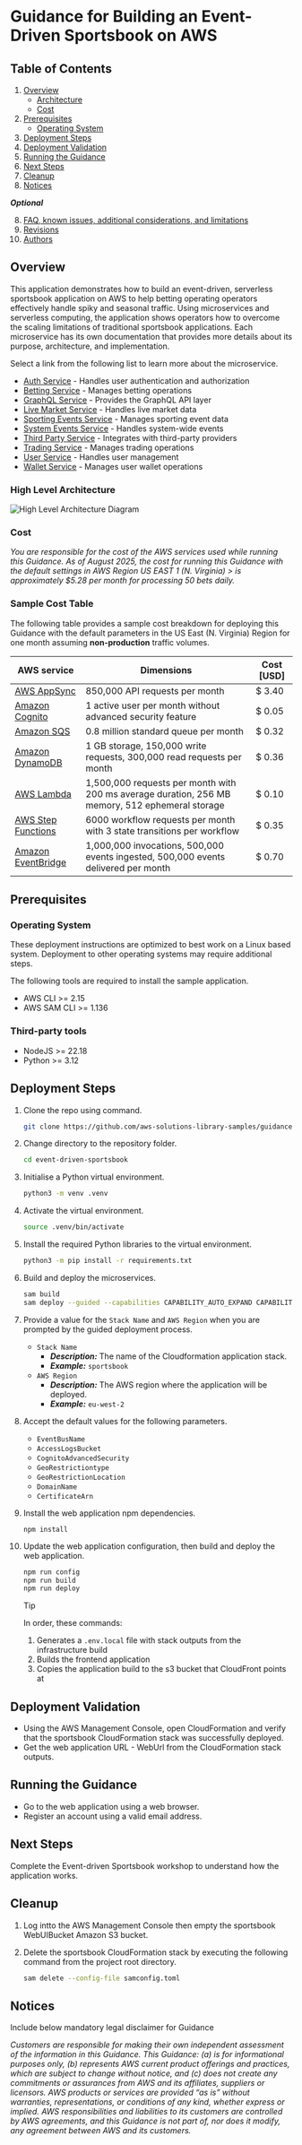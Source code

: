 # Guidance for Building an Event-Driven Sportsbook on AWS

## Table of Contents

1. [Overview](#overview)
    - [Architecture](#high-level-architecture)
    - [Cost](#cost)
2. [Prerequisites](#prerequisites)
    - [Operating System](#operating-system)
3. [Deployment Steps](#deployment-steps)
4. [Deployment Validation](#deployment-validation)
5. [Running the Guidance](#running-the-guidance)
6. [Next Steps](#next-steps)
7. [Cleanup](#cleanup)
8. [Notices](#notices)

***Optional***

8. [FAQ, known issues, additional considerations, and limitations](#faq-known-issues-additional-considerations-and-limitations-optional)
9. [Revisions](#revisions-optional)
10. [Authors](#authors-optional)

## Overview

This application demonstrates how to build an event-driven, serverless sportsbook application on AWS to help betting operating operators effectively handle spiky and seasonal traffic. Using microservices and serverless computing, the application shows operators how to overcome the scaling limitations of traditional sportsbook applications. Each microservice has its own documentation that provides more details about its purpose, architecture, and implementation.

Select a link from the following list to learn more about the microservice.

- [Auth Service](/infrastructure/lambda/auth/README.md) - Handles user authentication and authorization
- [Betting Service](/infrastructure/lambda/betting/README.md) - Manages betting operations
- [GraphQL Service](/infrastructure/lambda/gql/README.md) - Provides the GraphQL API layer
- [Live Market Service](/infrastructure/lambda/livemarket/README.md) - Handles live market data
- [Sporting Events Service](/infrastructure/lambda/sportingevents/README.md) - Manages sporting event data
- [System Events Service](/infrastructure/lambda/systemevents/README.md) - Handles system-wide events
- [Third Party Service](/infrastructure/lambda/thirdparty/README.md) - Integrates with third-party providers
- [Trading Service](/infrastructure/lambda/trading/README.md) - Manages trading operations
- [User Service](/infrastructure/lambda/user/README.md) - Handles user management
- [Wallet Service](/infrastructure/lambda/wallet/README.md) - Manages user wallet operations

### High Level Architecture

![High Level Architecture Diagram](./assets/images/architecture.png)

### Cost

_You are responsible for the cost of the AWS services used while running this Guidance. As of August 2025, the cost for running this Guidance with the default settings in AWS Region US EAST 1 (N. Virginia) > is approximately $5.28 per month for processing 50 bets daily._


### Sample Cost Table

The following table provides a sample cost breakdown for deploying this Guidance with the default parameters in the US East (N. Virginia) Region for one month assuming **non-production** traffic volumes.

| AWS service  | Dimensions | Cost [USD] |
| ----------- | ------------ | ------------ |
| [AWS AppSync](https://aws.amazon.com/appsync/pricing/) | 850,000 API requests per month  | $ 3.40 |
| [Amazon Cognito](https://aws.amazon.com/cognito/pricing/) | 1 active user per month without advanced security feature | $ 0.05 |
| [Amazon SQS](https://aws.amazon.com/sqs/pricing/) | 0.8 million standard queue per month | $ 0.32 |
| [Amazon DynamoDB](https://aws.amazon.com/dynamodb/pricing/) | 1 GB storage, 150,000 write requests, 300,000 read requests per month | $ 0.36 |
| [AWS Lambda](https://aws.amazon.com/lambda/pricing/) | 1,500,000 requests per month with 200 ms average duration, 256 MB memory, 512 ephemeral storage | $ 0.10 |
| [AWS Step Functions](https://aws.amazon.com/step-functions/pricing/) | 6000 workflow requests per month with 3 state transitions per workflow | $ 0.35 |
| [Amazon EventBridge](https://aws.amazon.com/eventbridge/pricing/) | 1,000,000 invocations, 500,000 events ingested, 500,000 events delivered per month | $ 0.70 |

## Prerequisites

### Operating System

These deployment instructions are optimized to best work on a Linux based system. Deployment to other operating systems may require additional steps.

The following tools are required to install the sample application.
- AWS CLI >= 2.15
- AWS SAM CLI >= 1.136


### Third-party tools

- NodeJS >= 22.18
- Python >= 3.12


## Deployment Steps

1. Clone the repo using command.
    ```bash
    git clone https://github.com/aws-solutions-library-samples/guidance-for-building-an-event-driven-sportsbook-on-aws.git event-driven-sportsbook
    ```

2. Change directory to the repository folder.
    ```bash
    cd event-driven-sportsbook
    ```

3. Initialise a Python virtual environment.
    ```bash
    python3 -m venv .venv
    ```

4. Activate the virtual environment.
    ```bash
    source .venv/bin/activate
    ```

5. Install the required Python libraries to the virtual environment.
    ```bash
    python3 -m pip install -r requirements.txt
    ```

6. Build and deploy the microservices.
    ```bash
    sam build
    sam deploy --guided --capabilities CAPABILITY_AUTO_EXPAND CAPABILITY_IAM
    ```

7. Provide a value for the `Stack Name` and `AWS Region` when you are prompted by the guided deployment process. 
    - `Stack Name`
        - _**Description:**_ The name of the Cloudformation application stack.
        - _**Example:**_ `sportsbook`
    - `AWS Region`
        - _**Description:**_ The AWS region where the application will be deployed.
        - _**Example:**_ `eu-west-2`

8. Accept the default values for the following parameters.
    - `EventBusName`
    - `AccessLogsBucket`
    - `CognitoAdvancedSecurity`
    - `GeoRestrictiontype`
    - `GeoRestrictionLocation`
    - `DomainName`
    - `CertificateArn`

9. Install the web application npm dependencies.
    ```
    npm install
    ``` 

10. Update the web application configuration, then build and deploy the web application.
    ```bash
    npm run config
    npm run build
    npm run deploy
    ```
    
    >[!TIP]
    >In order, these commands:
    >1. Generates a `.env.local` file with stack outputs from the infrastructure build
    >2. Builds the frontend application
    >3. Copies the application build to the s3 bucket that CloudFront points at


## Deployment Validation

* Using the AWS Management Console, open CloudFormation and verify that the sportsbook CloudFormation stack was successfully deployed.
* Get the web application URL - WebUrl from the CloudFormation stack outputs.


## Running the Guidance

* Go to the web application using a web browser.
* Register an account using a valid email address.


## Next Steps

Complete the Event-driven Sportsbook workshop to understand how the application works.


## Cleanup

1. Log intto the AWS Management Console then empty the sportsbook WebUIBucket Amazon S3 bucket.

2. Delete the sportsbook CloudFormation stack by executing the following command from the project root directory.
    ```bash
    sam delete --config-file samconfig.toml
    ```


## Notices

Include below mandatory legal disclaimer for Guidance

*Customers are responsible for making their own independent assessment of the information in this Guidance. This Guidance: (a) is for informational purposes only, (b) represents AWS current product offerings and practices, which are subject to change without notice, and (c) does not create any commitments or assurances from AWS and its affiliates, suppliers or licensors. AWS products or services are provided “as is” without warranties, representations, or conditions of any kind, whether express or implied. AWS responsibilities and liabilities to its customers are controlled by AWS agreements, and this Guidance is not part of, nor does it modify, any agreement between AWS and its customers.*
